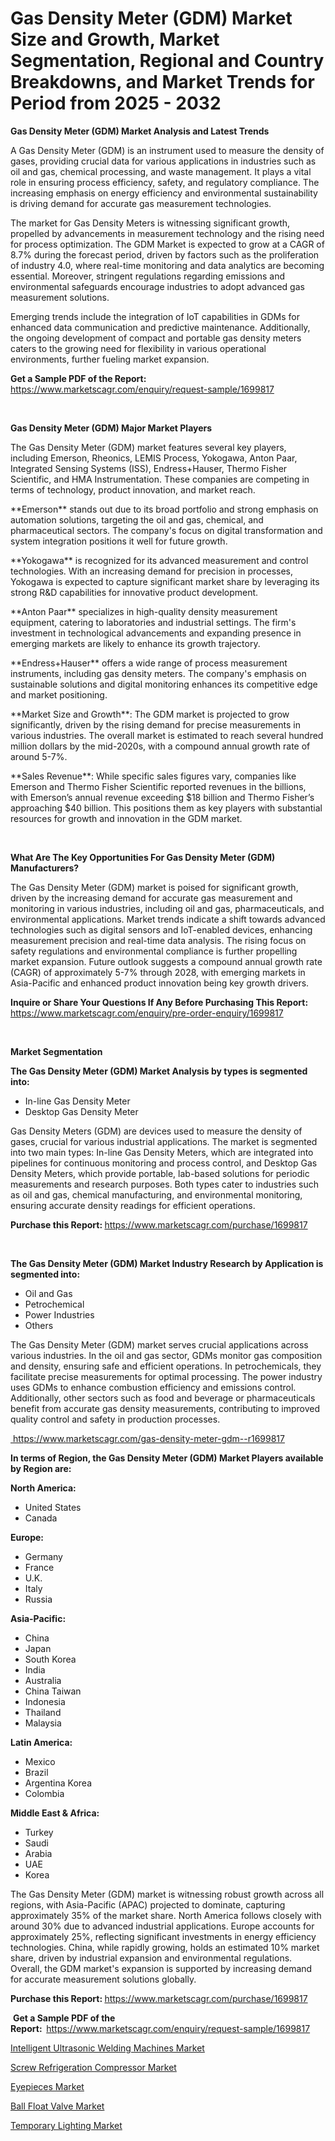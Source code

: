 <p><h1>Gas Density Meter (GDM) Market Size and Growth, Market Segmentation, Regional and Country Breakdowns, and Market Trends for Period from 2025 -  2032</h1></p><p><strong>Gas Density Meter (GDM) Market Analysis and Latest Trends</strong></p>
<p><p>A Gas Density Meter (GDM) is an instrument used to measure the density of gases, providing crucial data for various applications in industries such as oil and gas, chemical processing, and waste management. It plays a vital role in ensuring process efficiency, safety, and regulatory compliance. The increasing emphasis on energy efficiency and environmental sustainability is driving demand for accurate gas measurement technologies. </p><p>The market for Gas Density Meters is witnessing significant growth, propelled by advancements in measurement technology and the rising need for process optimization. The GDM Market is expected to grow at a CAGR of 8.7% during the forecast period, driven by factors such as the proliferation of industry 4.0, where real-time monitoring and data analytics are becoming essential. Moreover, stringent regulations regarding emissions and environmental safeguards encourage industries to adopt advanced gas measurement solutions. </p><p>Emerging trends include the integration of IoT capabilities in GDMs for enhanced data communication and predictive maintenance. Additionally, the ongoing development of compact and portable gas density meters caters to the growing need for flexibility in various operational environments, further fueling market expansion.</p></p>
<p><strong>Get a Sample PDF of the Report:&nbsp;</strong> <a href="https://www.marketscagr.com/enquiry/request-sample/1699817?utm_campaign=2194&utm_medium=2&utm_source=Github&utm_content=ia&utm_term=27032025&utm_id=gas-density-meter-gdm">https://www.marketscagr.com/enquiry/request-sample/1699817</a></p>
<p>&nbsp;</p>
<p><strong>Gas Density Meter (GDM) Major Market Players</strong></p>
<p><p>The Gas Density Meter (GDM) market features several key players, including Emerson, Rheonics, LEMIS Process, Yokogawa, Anton Paar, Integrated Sensing Systems (ISS), Endress+Hauser, Thermo Fisher Scientific, and HMA Instrumentation. These companies are competing in terms of technology, product innovation, and market reach.</p><p>**Emerson** stands out due to its broad portfolio and strong emphasis on automation solutions, targeting the oil and gas, chemical, and pharmaceutical sectors. The company's focus on digital transformation and system integration positions it well for future growth.</p><p>**Yokogawa** is recognized for its advanced measurement and control technologies. With an increasing demand for precision in processes, Yokogawa is expected to capture significant market share by leveraging its strong R&D capabilities for innovative product development.</p><p>**Anton Paar** specializes in high-quality density measurement equipment, catering to laboratories and industrial settings. The firm's investment in technological advancements and expanding presence in emerging markets are likely to enhance its growth trajectory.</p><p>**Endress+Hauser** offers a wide range of process measurement instruments, including gas density meters. The company's emphasis on sustainable solutions and digital monitoring enhances its competitive edge and market positioning.</p><p>**Market Size and Growth**: The GDM market is projected to grow significantly, driven by the rising demand for precise measurements in various industries. The overall market is estimated to reach several hundred million dollars by the mid-2020s, with a compound annual growth rate of around 5-7%.</p><p>**Sales Revenue**: While specific sales figures vary, companies like Emerson and Thermo Fisher Scientific reported revenues in the billions, with Emerson’s annual revenue exceeding $18 billion and Thermo Fisher’s approaching $40 billion. This positions them as key players with substantial resources for growth and innovation in the GDM market.</p></p>
<p>&nbsp;</p>
<p><strong>What Are The Key Opportunities For Gas Density Meter (GDM) Manufacturers?</strong></p>
<p><p>The Gas Density Meter (GDM) market is poised for significant growth, driven by the increasing demand for accurate gas measurement and monitoring in various industries, including oil and gas, pharmaceuticals, and environmental applications. Market trends indicate a shift towards advanced technologies such as digital sensors and IoT-enabled devices, enhancing measurement precision and real-time data analysis. The rising focus on safety regulations and environmental compliance is further propelling market expansion. Future outlook suggests a compound annual growth rate (CAGR) of approximately 5-7% through 2028, with emerging markets in Asia-Pacific and enhanced product innovation being key growth drivers.</p></p>
<p><strong>Inquire or Share Your Questions If Any Before Purchasing This Report:</strong> <a href="https://www.marketscagr.com/enquiry/pre-order-enquiry/1699817?utm_campaign=2194&utm_medium=2&utm_source=Github&utm_content=ia&utm_term=27032025&utm_id=gas-density-meter-gdm">https://www.marketscagr.com/enquiry/pre-order-enquiry/1699817</a></p>
<p>&nbsp;</p>
<p><strong>Market Segmentation</strong></p>
<p><strong>The Gas Density Meter (GDM) Market Analysis by types is segmented into:</strong></p>
<p><ul><li>In-line Gas Density Meter</li><li>Desktop Gas Density Meter</li></ul></p>
<p><p>Gas Density Meters (GDM) are devices used to measure the density of gases, crucial for various industrial applications. The market is segmented into two main types: In-line Gas Density Meters, which are integrated into pipelines for continuous monitoring and process control, and Desktop Gas Density Meters, which provide portable, lab-based solutions for periodic measurements and research purposes. Both types cater to industries such as oil and gas, chemical manufacturing, and environmental monitoring, ensuring accurate density readings for efficient operations.</p></p>
<p><strong>Purchase this Report:&nbsp;</strong><a href="https://www.marketscagr.com/purchase/1699817?utm_campaign=2194&utm_medium=2&utm_source=Github&utm_content=ia&utm_term=27032025&utm_id=gas-density-meter-gdm">https://www.marketscagr.com/purchase/1699817</a></p>
<p>&nbsp;</p>
<p><strong>The Gas Density Meter (GDM) Market Industry Research by Application is segmented into:</strong></p>
<p><ul><li>Oil and Gas</li><li>Petrochemical</li><li>Power Industries</li><li>Others</li></ul></p>
<p><p>The Gas Density Meter (GDM) market serves crucial applications across various industries. In the oil and gas sector, GDMs monitor gas composition and density, ensuring safe and efficient operations. In petrochemicals, they facilitate precise measurements for optimal processing. The power industry uses GDMs to enhance combustion efficiency and emissions control. Additionally, other sectors such as food and beverage or pharmaceuticals benefit from accurate gas density measurements, contributing to improved quality control and safety in production processes.</p></p>
<p><a href="https://www.marketscagr.com/gas-density-meter-gdm--r1699817?utm_campaign=2194&utm_medium=2&utm_source=Github&utm_content=ia&utm_term=27032025&utm_id=gas-density-meter-gdm">&nbsp;https://www.marketscagr.com/gas-density-meter-gdm--r1699817</a></p>
<p><strong>In terms of Region, the Gas Density Meter (GDM) Market Players available by Region are:</strong></p>
<p>
    <p> <strong> North America: </strong>
        <ul>
            <li>United States</li>
            <li>Canada</li>
        </ul>
        </p> 
    <p> <strong> Europe: </strong>
        <ul>
            <li>Germany</li>
            <li>France</li>
            <li>U.K.</li>
            <li>Italy</li>
            <li>Russia</li>
        </ul>
        </p> 
    <p> <strong> Asia-Pacific: </strong>
        <ul>
            <li>China</li>
            <li>Japan</li>
            <li>South Korea</li>
            <li>India</li>
            <li>Australia</li>
            <li>China Taiwan</li>
            <li>Indonesia</li>
            <li>Thailand</li>
            <li>Malaysia</li>
        </ul>
        </p> 
    <p> <strong> Latin America: </strong>
        <ul>
            <li>Mexico</li>
            <li>Brazil</li>
            <li>Argentina Korea</li>
            <li>Colombia</li>
        </ul>
        </p> 
    <p> <strong> Middle East & Africa: </strong>
        <ul>
            <li>Turkey</li>
            <li>Saudi</li>
            <li>Arabia</li>
            <li>UAE</li>
            <li>Korea</li>
        </ul>
    </p>
    </p>
<p><p>The Gas Density Meter (GDM) market is witnessing robust growth across all regions, with Asia-Pacific (APAC) projected to dominate, capturing approximately 35% of the market share. North America follows closely with around 30% due to advanced industrial applications. Europe accounts for approximately 25%, reflecting significant investments in energy efficiency technologies. China, while rapidly growing, holds an estimated 10% market share, driven by industrial expansion and environmental regulations. Overall, the GDM market's expansion is supported by increasing demand for accurate measurement solutions globally.</p></p>
<p><strong>Purchase this Report: </strong><a href="https://www.marketscagr.com/purchase/1699817?utm_campaign=2194&utm_medium=2&utm_source=Github&utm_content=ia&utm_term=27032025&utm_id=gas-density-meter-gdm">https://www.marketscagr.com/purchase/1699817</a></p>
<p>&nbsp;<strong>Get a Sample PDF of the Report:&nbsp;&nbsp;</strong><a href="https://www.marketscagr.com/enquiry/request-sample/1699817?utm_campaign=2194&utm_medium=2&utm_source=Github&utm_content=ia&utm_term=27032025&utm_id=gas-density-meter-gdm">https://www.marketscagr.com/enquiry/request-sample/1699817</a></p>
<p><strong></strong></p>
<p><p><a href="https://github.com/steegwajma22/Market-Research-Report-List-1/blob/main/intelligent-ultrasonic-welding-machines-market.md?utm_campaign=2194&utm_medium=2&utm_source=Github&utm_content=ia&utm_term=27032025&utm_id=gas-density-meter-gdm">Intelligent Ultrasonic Welding Machines Market</a></p><p><a href="https://www.linkedin.com/pulse/global-screw-refrigeration-compressor-market-landscape-vlmwe?utm_campaign=2194&utm_medium=2&utm_source=Github&utm_content=ia&utm_term=27032025&utm_id=gas-density-meter-gdm">Screw Refrigeration Compressor Market</a></p><p><a href="https://www.linkedin.com/pulse/overview-eyepiecesmarket-industryshowing-growth-rate-135-sqdde?utm_campaign=2194&utm_medium=2&utm_source=Github&utm_content=ia&utm_term=27032025&utm_id=gas-density-meter-gdm">Eyepieces Market</a></p><p><a href="https://www.linkedin.com/pulse/comprehensive-study-ball-float-valve-market-projected-cagr-bjyje?utm_campaign=2194&utm_medium=2&utm_source=Github&utm_content=ia&utm_term=27032025&utm_id=gas-density-meter-gdm">Ball Float Valve Market</a></p><p><a href="https://github.com/rokiahgrendy/Market-Research-Report-List-1/blob/main/temporary-lighting-market.md?utm_campaign=2194&utm_medium=2&utm_source=Github&utm_content=ia&utm_term=27032025&utm_id=gas-density-meter-gdm">Temporary Lighting Market</a></p></p>